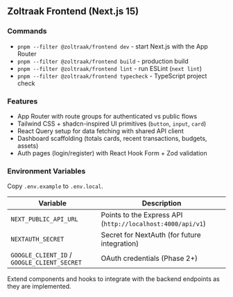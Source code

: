 ## Zoltraak Frontend (Next.js 15)

### Commands
- `pnpm --filter @zoltraak/frontend dev` - start Next.js with the App Router
- `pnpm --filter @zoltraak/frontend build` - production build
- `pnpm --filter @zoltraak/frontend lint` - run ESLint (`next lint`)
- `pnpm --filter @zoltraak/frontend typecheck` - TypeScript project check

### Features
- App Router with route groups for authenticated vs public flows
- Tailwind CSS + shadcn-inspired UI primitives (`button`, `input`, `card`)
- React Query setup for data fetching with shared API client
- Dashboard scaffolding (totals cards, recent transactions, budgets, assets)
- Auth pages (login/register) with React Hook Form + Zod validation

### Environment Variables
Copy `.env.example` to `.env.local`.

| Variable | Description |
| --- | --- |
| `NEXT_PUBLIC_API_URL` | Points to the Express API (`http://localhost:4000/api/v1`) |
| `NEXTAUTH_SECRET` | Secret for NextAuth (for future integration) |
| `GOOGLE_CLIENT_ID` / `GOOGLE_CLIENT_SECRET` | OAuth credentials (Phase 2+) |

Extend components and hooks to integrate with the backend endpoints as they are implemented.
